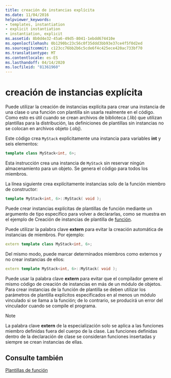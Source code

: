 ```yaml
---
title: creación de instancias explícita
ms.date: 11/04/2016
helpviewer_keywords:
- templates, instantiation
- explicit instantiation
- instantiation, explicit
ms.assetid: 8b0d4e32-45a6-49d5-8041-1ebdd674410e
ms.openlocfilehash: 0b1290bc23c56c0f35ddd3bb93e37ce4f5f0d2ed
ms.sourcegitcommit: c123cc76bb2b6c5cde6f4c425ece420ac733bf70
ms.translationtype: MT
ms.contentlocale: es-ES
ms.lasthandoff: 04/14/2020
ms.locfileid: "81361960"
---
```

# <a name="explicit-instantiation"></a>creación de instancias explícita

Puede utilizar la creación de instancias explícita para crear una instancia de una clase o una función con plantilla sin usarla realmente en el código. Como esto es útil cuando se crean archivos de biblioteca (.lib) que utilizan plantillas para la distribución, las definiciones de plantillas sin instancias no se colocan en archivos objeto (.obj).

Este código crea `MyStack` explícitamente una instancia para variables **int** y seis elementos:

```cpp
template class MyStack<int, 6>;
```

Esta instrucción crea una instancia de `MyStack` sin reservar ningún almacenamiento para un objeto. Se genera el código para todos los miembros.

La línea siguiente crea explícitamente instancias solo de la función miembro de constructor:

```cpp
template MyStack<int, 6>::MyStack( void );
```

Puede crear instancias explícitas de plantillas de función mediante un argumento de tipo específico para volver a declararlas, como se muestra en el ejemplo de Creación de instancias de plantilla de [función](../cpp/function-template-instantiation.md).

Puede utilizar la palabra clave **extern** para evitar la creación automática de instancias de miembros. Por ejemplo:

```cpp
extern template class MyStack<int, 6>;
```

Del mismo modo, puede marcar determinados miembros como externos y no crear instancias de ellos:

```cpp
extern template MyStack<int, 6>::MyStack( void );
```

Puede usar la palabra clave **extern** para evitar que el compilador genere el mismo código de creación de instancias en más de un módulo de objetos. Para crear instancias de la función de plantilla se deben utilizar los parámetros de plantilla explícitos especificados en al menos un módulo vinculado si se llama a la función; de lo contrario, se producirá un error del vinculador cuando se compile el programa.

> [!NOTE]
> La palabra clave **extern** de la especialización solo se aplica a las funciones miembro definidas fuera del cuerpo de la clase. Las funciones definidas dentro de la declaración de clase se consideran funciones insertadas y siempre se crean instancias de ellas.

## <a name="see-also"></a>Consulte también

[Plantillas de función](../cpp/function-templates.md)
